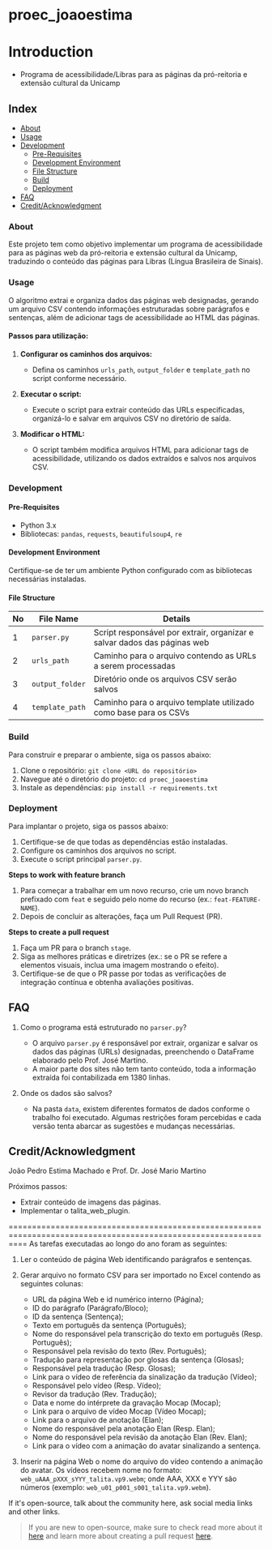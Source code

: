 # proec_joaoestima
# Introduction
- Programa de acessibilidade/Libras para as páginas da pró-reitoria e extensão cultural da Unicamp

## Index

- [About](#about)
- [Usage](#usage)
- [Development](#development)
  - [Pre-Requisites](#pre-requisites)
  - [Development Environment](#development-environment)
  - [File Structure](#file-structure)
  - [Build](#build)  
  - [Deployment](#deployment)  
- [FAQ](#faq)
- [Credit/Acknowledgment](#creditacknowledgment)

### About
Este projeto tem como objetivo implementar um programa de acessibilidade para as páginas web da pró-reitoria e extensão cultural da Unicamp, traduzindo o conteúdo das páginas para Libras (Língua Brasileira de Sinais).

### Usage
O algoritmo extrai e organiza dados das páginas web designadas, gerando um arquivo CSV contendo informações estruturadas sobre parágrafos e sentenças, além de adicionar tags de acessibilidade ao HTML das páginas. 

#### Passos para utilização:
1. **Configurar os caminhos dos arquivos:**
   - Defina os caminhos `urls_path`, `output_folder` e `template_path` no script conforme necessário.

2. **Executar o script:**
   - Execute o script para extrair conteúdo das URLs especificadas, organizá-lo e salvar em arquivos CSV no diretório de saída.

3. **Modificar o HTML:**
   - O script também modifica arquivos HTML para adicionar tags de acessibilidade, utilizando os dados extraídos e salvos nos arquivos CSV.

### Development

#### Pre-Requisites
- Python 3.x
- Bibliotecas: `pandas`, `requests`, `beautifulsoup4`, `re`

#### Development Environment
Certifique-se de ter um ambiente Python configurado com as bibliotecas necessárias instaladas.

#### File Structure

| No | File Name | Details 
|----|-----------|---------|
| 1  | `parser.py` | Script responsável por extrair, organizar e salvar dados das páginas web |
| 2  | `urls_path` | Caminho para o arquivo contendo as URLs a serem processadas |
| 3  | `output_folder` | Diretório onde os arquivos CSV serão salvos |
| 4  | `template_path` | Caminho para o arquivo template utilizado como base para os CSVs |

### Build
Para construir e preparar o ambiente, siga os passos abaixo:
1. Clone o repositório: `git clone <URL do repositório>`
2. Navegue até o diretório do projeto: `cd proec_joaoestima`
3. Instale as dependências: `pip install -r requirements.txt`

### Deployment
Para implantar o projeto, siga os passos abaixo:
1. Certifique-se de que todas as dependências estão instaladas.
2. Configure os caminhos dos arquivos no script.
3. Execute o script principal `parser.py`.

**Steps to work with feature branch**
1. Para começar a trabalhar em um novo recurso, crie um novo branch prefixado com `feat` e seguido pelo nome do recurso (ex.: `feat-FEATURE-NAME`).
2. Depois de concluir as alterações, faça um Pull Request (PR).

**Steps to create a pull request**
1. Faça um PR para o branch `stage`.
2. Siga as melhores práticas e diretrizes (ex.: se o PR se refere a elementos visuais, inclua uma imagem mostrando o efeito).
3. Certifique-se de que o PR passe por todas as verificações de integração contínua e obtenha avaliações positivas.

## FAQ
1. Como o programa está estruturado no `parser.py`?
   - O arquivo `parser.py` é responsável por extrair, organizar e salvar os dados das páginas (URLs) designadas, preenchendo o DataFrame elaborado pelo Prof. José Martino.
   - A maior parte dos sites não tem tanto conteúdo, toda a informação extraída foi contabilizada em 1380 linhas.

2. Onde os dados são salvos?
   - Na pasta `data`, existem diferentes formatos de dados conforme o trabalho foi executado. Algumas restrições foram percebidas e cada versão tenta abarcar as sugestões e mudanças necessárias.

## Credit/Acknowledgment
João Pedro Estima Machado e Prof. Dr. José Mario Martino

Próximos passos:
- Extrair conteúdo de imagens das páginas.
- Implementar o talita_web_plugin.

================================================================================================================
As tarefas executadas ao longo do ano foram as seguintes:

1. Ler o conteúdo de página Web identificando parágrafos e sentenças.
2. Gerar arquivo no formato CSV para ser importado no Excel contendo as seguintes colunas:
   - URL da página Web e id numérico interno (Página);
   - ID do parágrafo (Parágrafo/Bloco);
   - ID da sentença (Sentença);
   - Texto em português da sentença (Português);
   - Nome do responsável pela transcrição do texto em português (Resp. Português);
   - Responsável pela revisão do texto (Rev. Português);
   - Tradução para representação por glosas da sentença (Glosas);
   - Responsável pela tradução (Resp. Glosas);
   - Link para o vídeo de referência da sinalização da tradução (Vídeo);
   - Responsável pelo vídeo (Resp. Vídeo);
   - Revisor da tradução (Rev. Tradução);
   - Data e nome do intérprete da gravação Mocap (Mocap);
   - Link para o arquivo de vídeo Mocap (Vídeo Mocap);
   - Link para o arquivo de anotação (Elan);
   - Nome do responsável pela anotação Elan (Resp. Elan);
   - Nome do responsável pela revisão da anotação Elan (Rev. Elan);
   - Link para o vídeo com a animação do avatar sinalizando a sentença.

3. Inserir na página Web o nome do arquivo do vídeo contendo a animação do avatar. Os vídeos recebem nome no formato: `web_uAAA_pXXX_sYYY_talita.vp9.webm`; onde AAA, XXX e YYY são números (exemplo: `web_u01_p001_s001_talita.vp9.webm`).

If it's open-source, talk about the community here, ask social media links and other links.

> If you are new to open-source, make sure to check read more about it [here](https://www.digitalocean.com/community/tutorial_series/an-introduction-to-open-source) and learn more about creating a pull request [here](https://www.digitalocean.com/community/tutorials/how-to-create-a-pull-request-on-github).
